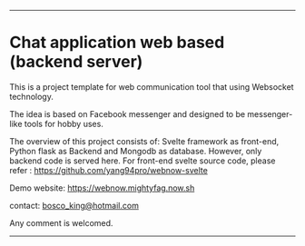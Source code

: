 
---
# Chat application web based (backend server)


This is a project template for web communication tool that using Websocket technology.

The idea is based on Facebook messenger and designed to be messenger-like tools for hobby uses.

The overview of this project consists of: Svelte framework as front-end, Python flask as Backend and Mongodb as database. However, only backend code is served here. For front-end svelte source code, please refer : https://github.com/yang94pro/webnow-svelte

Demo website: https://webnow.mightyfag.now.sh

contact: bosco_king@hotmail.com

Any comment is welcomed.

---
